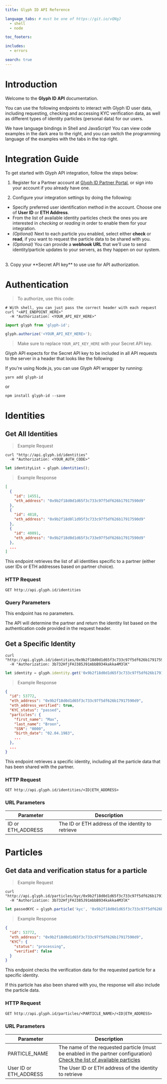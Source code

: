 ```yaml
---
title: Glyph ID API Reference

language_tabs: # must be one of https://git.io/vQNgJ
  - shell
  - node

toc_footers:

includes:
  - errors

search: true
---
```


# Introduction

Welcome to the **Glyph ID API** documentation.

You can use the following endpoints to interact with Glyph ID user data, including requesting, checking and accessing KYC verification data, as well as different types of identity particles (personal data) for our users.

We have language bindings in Shell and JavaScript! You can view code examples in the dark area to the right, and you can switch the programming language of the examples with the tabs in the top right.


# Integration Guide

<!-- Glyph ID Login enables people to sign into your webpage with their Glyph Identity. -->

<!-- The integration process is designed to fit with minimal effort into your website/app, since most of the steps are automatically taken care of by the Glyph Widget that comes with our JavaScript snippet. -->

To get started with Glyph API integration, follow the steps below:

1. Register for a Partner account at [Glyph ID Partner Portal](#), or sign into your account if you already have one.

2. Configure your integration settings by doing the following:
  - Specify preferred user identification method in the account. Choose one of **User ID** or **ETH Address**.
  - From the list of available identity particles check the ones you are interested in *checking* or *reading* in order to enable them for your integration.
  - *(Optional)* Next to each particle you enabled, select either **check** or **read**, if you want to request the particle data to be shared with you.
  - *(Optional)* You can provide a **webhook URL** that we'll use to send identity/particle updates to your servers, as they happen on our system.

<br />
3. Copy your **Secret API key** to use use for API authorization.

<!-- Implement Login with the following steps:

1. Log into [Glyph Partner Portal](#) and set a *Callback URL*, which we'll use to return user authentication data.
2. Copy your Glyph JavaScript snippet code and add it to the `<head>` of your website.
2. Install it on your websites header.

In order to use the **Glyph ID Login** feature, you need to specify a *callback* URL (and, optionally, a *webhook* URL) in the [Partner Portal](#).


1. Enter Your Redirect URL to take people to your successful-login page.
2. Check the login status to see if someone's already logged into your app. During this step, you should also check to see if someone has previously logged into your app, but is not currently logged in.
3. Log people in, either with the login button or with the login dialog, and ask for a set of **particle permissions**.
4. Log people out to allow them to exit from your app.

<aside class="notice">
example:
<br />
Callback URL: <code>https://partnerdomain.com/glyph_id_callback</code>
<br />
Webhook URL: <code>https://partnerdomain.com/glyph_id_webhook</code>
</aside> -->

# Authentication

> To authorize, use this code:

```shell
# With shell, you can just pass the correct header with each request
curl "<API_ENDPOINT_HERE>"
  -H "Authorization: <YOUR_API_KEY_HERE>"
```

```javascript
import glyph from 'glyph-id';

glyph.authorize('<YOUR_API_KEY_HERE>');
```

> Make sure to replace `YOUR_API_KEY_HERE` with your Secret API key.

Glyph API expects for the Secret API key to be included in all API requests to the server in a header that looks like the following:

If you're using Node.js, you can use Glyph API wrapper by running:

`yarn add glyph-id`

or

`npm install glyph-id --save`

<!-- <aside class="notice">
</aside> -->

# Identities

## Get All Identities

> Example Request

```shell
curl "http://api.glyph.id/identities"
  -H "Authorization: <YOUR_AUTH_CODE>"
```

```javascript
let identityList = glyph.identities();
```

> Example Response

```json
[
  {
    "id": 14551,
    "eth_address": "0x9b2f18d0d1d65f3c733c97f5df626b17917590d9"
  },
  {
    "id": 4818,
    "eth_address": "0x9b2f18d0l1d95f3c733c97f5df626b17917590d9"
  },
  {
    "id": 40091,
    "eth_address": "0x9b2f18d0d1d65f3c733e97f5df626b17917590d9"
  },
  ...
]
```

This endpoint retrieves the list of all identities specific to a partner (either user IDs or ETH addresses based on partner choice).

### HTTP Request

`GET http://api.glyph.id/identities`

### Query Parameters

This endpoint has no parameters.

<aside class="notice">
The API will determine the partner and return the identity list based on the authentication code provided in the request header.
</aside>

## Get a Specific Identity

```shell
curl "http://api.glyph.id/identities/0x9b2f18d0d1d65f3c733c97f5df626b17917590d9"
  -H "Authorization: 3b732HfjFHJ385J91mbbB934kakka4M3lK"
```

```javascript
let identity = glyph.identity.get('0x9b2f18d0d1d65f3c733c97f5df626b17917590d9');
```

> Example Response

```json
{
  "id": 53772,
  "eth_address": "0x9b2f18d0d1d65f3c733c97f5df626b17917590d9",
  "eth_address_verified": true,
  "KYC_status": "passed",
  "particles": {
    "first_name": "Max",
    "last_name": "Broon",
    "SSN": "0000",
    "birth_date": "02.04.1983",
    ...
  },
  ...
}
```

This endpoint retrieves a specific identity, including all the particle data that has been shared with the partner.

<!-- <aside class="warning">Inside HTML code blocks like this one, you can't use Markdown, so use <code>&lt;code&gt;</code> blocks to denote code.</aside> -->

### HTTP Request

`GET http://api.glyph.id/identities/<ID|ETH_ADDRESS>`

### URL Parameters

Parameter | Description
--------- | -----------
ID or ETH_ADDRESS | The ID or ETH address of the identity to retrieve

# Particles

## Get data and verification status for a particle

> Example Request

```shell
curl "http://api.glyph.id/particles/kyc/0x9b2f18d0d1d65f3c733c97f5df626b17917590d9"
  -H "Authorization: 3b732HfjFHJ385J91mbbB934kakka4M3lK"
```

```javascript
let passedKYC = glyph.particle('kyc', '0x9b2f18d0d1d65f3c733c97f5df626b17917590d9');
```

> Example Response

```json
{
  "id": 53772,
  "eth_address": "0x9b2f18d0d1d65f3c733c97f5df626b17917590d9",
  "KYC": {
    "status": "processing",
    "verified": false
  }
}
```

This endpoint checks the verification data for the requested particle for a specific identity.

<aside class="notice">
If this particle has also been shared with you, the response will also include the particle data.
</aside>

### HTTP Request

`GET http://api.glyph.id/particles/<PARTICLE_NAME>/<ID|ETH_ADDRESS>`

### URL Parameters

Parameter | Description
--------- | -----------
PARTICLE_NAME | The name of the requested particle (must be enabled in the partner configuration) [Check the list of available particles](#)
User ID or ETH_ADDRESS | The User ID or ETH address of the identity to retrieve
